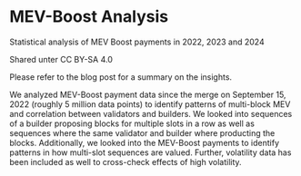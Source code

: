 # MEV-Boost Analysis
Statistical analysis of MEV Boost payments in 2022, 2023 and 2024

Shared unter CC BY-SA 4.0

Please refer to the blog post for a summary on the insights.

We analyzed MEV-Boost payment data since the merge on September 15, 2022 (roughly 5 million data points) to identify patterns of multi-block MEV and correlation between validators and builders. We looked into sequences of a builder proposing blocks for multiple slots in a row as well as sequences where the same validator and builder where producting the blocks. Additionally, we looked into the MEV-Boost payments to identify patterns in how multi-slot sequences are valued. Further, volatility data has been included as well to cross-check effects of high volatility.
